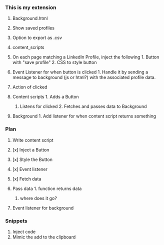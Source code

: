 ### This is my extension

1. Background.html
  1. Show saved profiles
  2. Option to export as .csv

2. content_scripts
  1. On each page matching a LinkedIn Profile, inject the following
    1. Button with "save profile"
    2. CSS to style button
  2. Event Listener for when button is clicked
    1. Handle it by sending a message to background (js or html?) with the associated profile data.

3. Action of clicked
  1. Content scripts
    1. Adds a Button
      1. Listens for clicked
    2. Fetches and passes data to Background
  2. Background
    1. Add listener for when content script returns something


### Plan

1. Write content script
  1. [x] Inject a Button
  2. [x] Style the Button
  3. [x] Event listener
  4. [x] Fetch data
  5. Pass data
    1. function returns data
      1. where does it go?
      

2. Event listener for background

### Snippets

1. Inject code
  1. Mimic the add to the clipboard
